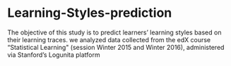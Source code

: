 # Learning-Styles-prediction
The objective of this study is to predict learners’ learning styles based on their learning traces. we analyzed data collected from the edX course “Statistical Learning" (session Winter 2015 and Winter 2016), administered via Stanford’s Logunita platform
